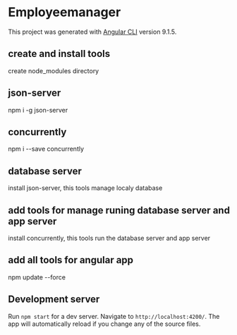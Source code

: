 # Employeemanager

This project was generated with [Angular CLI](https://github.com/angular/angular-cli) version 9.1.5.

## create and install tools

create node_modules directory

## json-server 

npm i -g json-server

## concurrently

npm i --save concurrently

## database server
 
install json-server, this tools manage localy database 

## add tools for manage runing database server and app server

install concurrently, this tools run the database server and app server

## add all tools for angular app

npm update --force

## Development server

Run `npm start` for a dev server. Navigate to `http://localhost:4200/`. The app will automatically reload if you change any of the source files.
